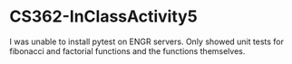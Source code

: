 # CS362-InClassActivity5

I was unable to install pytest on ENGR servers. Only showed unit tests for fibonacci and factorial functions and the functions themselves. 
